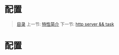 #  配置

   > [目录](<index.md>)
   > 上一节: [特性简介](1.4.md)
   > 下一节: [http server && task](1.6.md)


   配置
========